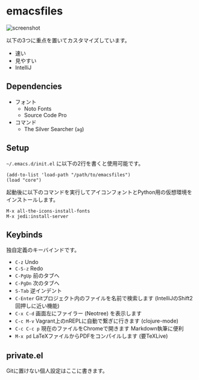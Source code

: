 emacsfiles
=====

![screenshot](https://github.com/wakamesoba98/emacsfiles/blob/master/screenshot.png)

以下の3つに重点を置いてカスタマイズしています。

* 速い
* 見やすい
* IntelliJ

## Dependencies

* フォント
  * Noto Fonts
  * Source Code Pro
* コマンド
  * The Silver Searcher (`ag`)

## Setup

`~/.emacs.d/init.el` に以下の2行を書くと使用可能です。

```
(add-to-list 'load-path "/path/to/emacsfiles")
(load "core")
```

起動後に以下のコマンドを実行してアイコンフォントとPython用の仮想環境をインストールします。

```
M-x all-the-icons-install-fonts
M-x jedi:install-server
```

## Keybinds

独自定義のキーバインドです。

* `C-z` Undo
* `C-S-z` Redo
* `C-PgUp` 前のタブへ
* `C-PgDn` 次のタブへ
* `S-Tab` 逆インデント
* `C-Enter` Gitプロジェクト内のファイルを名前で検索します (IntelliJのShift2回押しに近い機能)
* `C-x C-d` 画面左にファイラー (Neotree) を表示します
* `C-c M-v` Vagrant上のnREPLに自動で繋ぎに行きます (clojure-mode)
* `C-c C-c p` 現在のファイルをChromeで開きます Markdown執筆に便利
* `M-x pd` LaTeXファイルからPDFをコンパイルします (要TeXLive)

## private.el

Gitに置けない個人設定はここに書きます。
